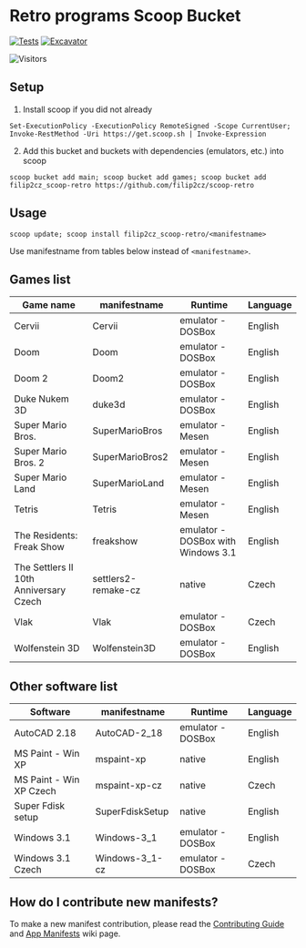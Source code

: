 # Retro programs Scoop Bucket

[![Tests](https://github.com/filip2cz/scoop-retro/actions/workflows/ci.yml/badge.svg)](https://github.com/filip2cz/scoop-retro/actions/workflows/ci.yml) [![Excavator](https://github.com/filip2cz/scoop-retro/actions/workflows/excavator.yml/badge.svg)](https://github.com/filip2cz/scoop-retro/actions/workflows/excavator.yml)

![Visitors](https://api.visitorbadge.io/api/daily?path=https%3A%2F%2Fgithub.com%2Ffilip2cz%2Fscoop-retro&label=VISITORS%20TODAY&countColor=%23263759)

## Setup

1. Install scoop if you did not already
```pwsh
Set-ExecutionPolicy -ExecutionPolicy RemoteSigned -Scope CurrentUser; Invoke-RestMethod -Uri https://get.scoop.sh | Invoke-Expression
```

2. Add this bucket and buckets with dependencies (emulators, etc.) into scoop
```
scoop bucket add main; scoop bucket add games; scoop bucket add filip2cz_scoop-retro https://github.com/filip2cz/scoop-retro
```

## Usage

```
scoop update; scoop install filip2cz_scoop-retro/<manifestname>
```

Use manifestname from tables below instead of `<manifestname>`.

## Games list

| Game name                                 | manifestname          | Runtime                               | Language  |
| ----------------------------------------- | --------------------- | ------------------------------------- | --------- |
| Cervii                                    | Cervii                | emulator - DOSBox                     | English   |
| Doom                                      | Doom                  | emulator - DOSBox                     | English   |
| Doom 2                                    | Doom2                 | emulator - DOSBox                     | English   |
| Duke Nukem 3D                             | duke3d                | emulator - DOSBox                     | English   |
| Super Mario Bros.                         | SuperMarioBros        | emulator - Mesen                      | English   |
| Super Mario Bros. 2                       | SuperMarioBros2       | emulator - Mesen                      | English   |
| Super Mario Land                          | SuperMarioLand        | emulator - Mesen                      | English   |
| Tetris                                    | Tetris                | emulator - Mesen                      | English   |
| The Residents: Freak Show                 | freakshow             | emulator - DOSBox with Windows 3.1    | English   |
| The Settlers II 10th Anniversary Czech    | settlers2-remake-cz   | native                                | Czech     |
| Vlak                                      | Vlak                  | emulator - DOSBox                     | Czech     |
| Wolfenstein 3D                            | Wolfenstein3D         | emulator - DOSBox                     | English   |

## Other software list

| Software                  | manifestname      | Runtime           | Language  |
| ------------------------- | ----------------- | ----------------- | --------- |
| AutoCAD 2.18              | AutoCAD-2_18      | emulator - DOSBox | English   |
| MS Paint - Win XP         | mspaint-xp        | native            | English   |
| MS Paint - Win XP Czech   | mspaint-xp-cz     | native            | Czech     |
| Super Fdisk setup         | SuperFdiskSetup   | native            | English   |
| Windows 3.1               | Windows-3_1       | emulator - DOSBox | English   |
| Windows 3.1 Czech         | Windows-3_1-cz    | emulator - DOSBox | Czech     |

## How do I contribute new manifests?

To make a new manifest contribution, please read the [Contributing
Guide](https://github.com/ScoopInstaller/.github/blob/main/.github/CONTRIBUTING.md)
and [App Manifests](https://github.com/ScoopInstaller/Scoop/wiki/App-Manifests)
wiki page.